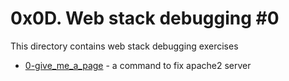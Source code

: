 # 0x0D. Web stack debugging #0
This directory contains web stack debugging exercises
- [0-give_me_a_page](0-give_me_a_page) - a command to fix apache2 server
